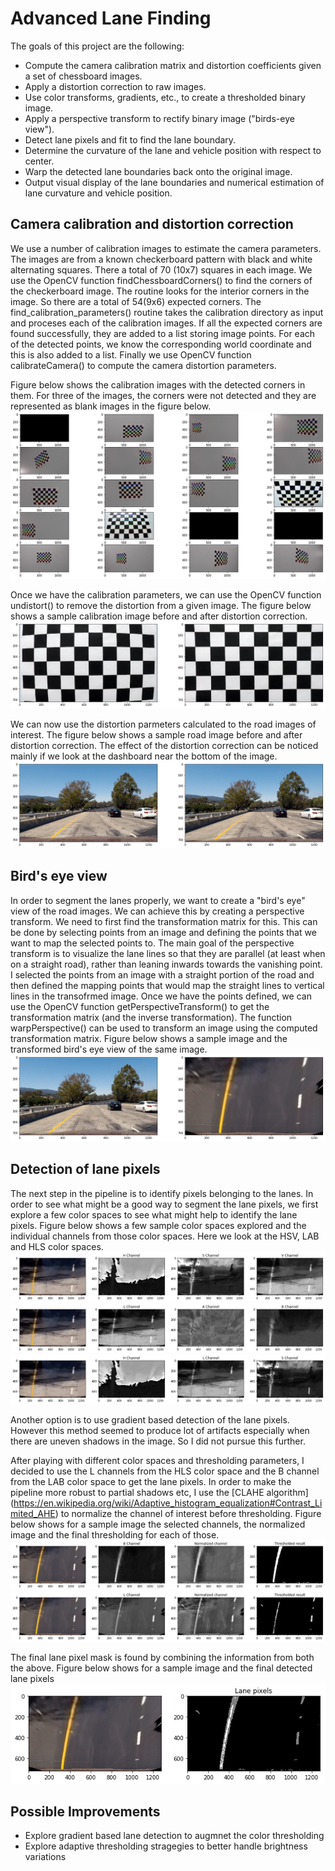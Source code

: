 # Advanced Lane Finding

The goals of this project are the following:

* Compute the camera calibration matrix and distortion coefficients given a set of chessboard images.
* Apply a distortion correction to raw images.
* Use color transforms, gradients, etc., to create a thresholded binary image.
* Apply a perspective transform to rectify binary image ("birds-eye view").
* Detect lane pixels and fit to find the lane boundary.
* Determine the curvature of the lane and vehicle position with respect to center.
* Warp the detected lane boundaries back onto the original image.
* Output visual display of the lane boundaries and numerical estimation of lane curvature and vehicle position.

[//]: # (Image References)

[image1]: ./output_images/calibration_find_corners.png
[image2]: ./output_images/calibration_result.png
[image3]: ./output_images/calibration_result_road.png
[image4]: ./output_images/perspective_projection_result.png
[image5]: ./output_images/color_space_sample1.png
[image6]: ./output_images/color_space_sample2.png
[image7]: ./output_images/color_space_sample3.png
[image8]: ./output_images/color_threshold_1.png
[image9]: ./output_images/color_threshold_2.png
[image10]: ./output_images/color_threshold_3.png

## Camera calibration and distortion correction

We use a number of calibration images to estimate the camera parameters. The images are from a known checkerboard pattern with black and white
alternating squares. There a total of 70 (10x7) squares in each image. We use the OpenCV function findChessboardCorners() to find the corners
of the checkerboard image. The routine looks for the interior corners in the image. So there are a total of 54(9x6) expected corners. 
The find_calibration_parameters() routine takes the calibration directory as input and proceses each of the calibration images. If all the expected corners are found successfully, they are added to a list storing image points. For each of the detected points, we know the corresponding  world coordinate and this is also added to a list. Finally we use OpenCV function calibrateCamera() to compute the camera distortion parameters.

Figure below shows the calibration images with the detected corners in them. For three of the images, the corners were not detected and they are represented as blank images in the figure below.
![alt text][image1]

Once we have the calibration parameters, we can use the OpenCV function undistort() to remove the distortion from a given image. The figure below shows a sample calibration image before and after distortion correction.
![alt text][image2]

We can now use the distortion parmeters calculated to the road images of interest. The figure below shows a sample road image before and after distortion correction. The effect of the distortion correction can be noticed  mainly if we look at the dashboard near the bottom of the image.
![alt text][image3]

## Bird's eye view

In order to segment the lanes properly, we want to create a "bird's eye" view of the road images. We can achieve this by creating a perspective transform.  We need to first find the transformation matrix for this. This can be done by selecting points from an image and defining the points that we want to map the selected points to. The main goal of the perspective transform is to visualize the lane lines so that they are parallel (at least when on a straight road), rather than leaning inwards towards the vanishing point. I selected the points from an image with a straight portion of the road and then defined the mapping points that would map the straight lines to vertical lines in the transofrmed image. Once we have the points defined, we can use the OpenCV function getPerspectiveTransform() to get the transformation matrix (and the inverse transformation).
The function warpPerspective() can be used to transform an image using the computed transformation matrix. Figure below shows a sample image and the 
transformed bird's eye view of the same image.
![alt text][image4]

## Detection of lane pixels

The next step in the pipeline is to identify pixels belonging to the lanes. In order to see what might be a good way to segment the lane pixels, we first explore a few color spaces to see what might help to identify the lane pixels. Figure below shows a few sample color spaces explored and the individual channels from those color spaces. Here we look at the HSV, LAB and HLS color spaces.
![alt text][image5]
![alt text][image6]
![alt text][image7]

Another option is to use gradient based detection of the lane pixels. However this method seemed to produce lot of artifacts especially when there are uneven shadows in the image. So I did not pursue this further.

After playing with different color spaces and thresholding parameters, I decided to use the L channels from the HLS color space and the B channel from the LAB color space to get the lane pixels. In order to make the pipeline more robust to partial shadows etc, I use the [CLAHE algorithm] (https://en.wikipedia.org/wiki/Adaptive_histogram_equalization#Contrast_Limited_AHE) to normalize the channel of interest before thresholding. Figure below shows for a sample image the selected channels, the normalized image and the final thresholding for each of those.
![alt text][image8]
![alt text][image9]

The final lane pixel mask is found by combining the information from both the above. Figure below shows for a sample image and the final detected lane pixels 
![alt text][image10]



## Possible Improvements

* Explore gradient based lane detection to augmnet the color thresholding
* Explore adaptive thresholding stragegies to better handle brightness variations